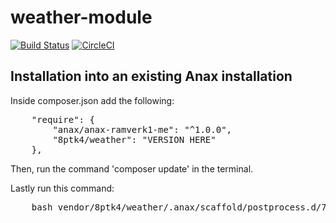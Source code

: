 # weather-module

[![Build Status](https://travis-ci.com/8ptk4/weather-module.svg?branch=master)](https://travis-ci.com/github/8ptk4/weather-module)
[![CircleCI](https://circleci.com/gh/8ptk4/weather-module/tree/master.svg?style=svg)](https://circleci.com/gh/8ptk4/weather-module/tree/master)

## Installation into an existing Anax installation

Inside composer.json add the following:

<pre>
    "require": {
        "anax/anax-ramverk1-me": "^1.0.0",
        "8ptk4/weather": "VERSION HERE"
    },
</pre>

Then, run the command 'composer update' in the terminal.

Lastly run this command:
<pre>
    bash vendor/8ptk4/weather/.anax/scaffold/postprocess.d/700_weather.bash
</pre>
